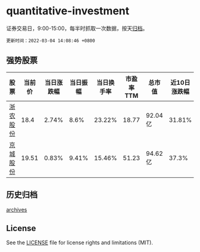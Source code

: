 # quantitative-investment

证券交易日，9:00-15:00，每半时抓取一次数据，按天[归档](archives)。

`更新时间：2022-03-04 14:08:46 +0800`

## 强势股票

|股票|当前价|当日涨跌幅|当日振幅|当日换手率|市盈率TTM|总市值|近10日涨跌幅|
|----|----|----|----|----|----|----|----|
|[浙农股份](https://xueqiu.com/S/SZ002758)|18.4|2.74%|8.6%|23.22%|18.77|92.04亿|31.81%|
|[京城股份](https://xueqiu.com/S/SH600860)|19.51|0.83%|9.41%|15.46%|51.23|94.62亿|37.3%|

## 历史归档

[archives](archives)

## License

See the [LICENSE](LICENSE) file for license rights and limitations (MIT).